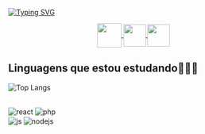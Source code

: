 [![Typing SVG](https://readme-typing-svg.herokuapp.com?font=Fira+Code&weight=300&size=40&duration=4000&pause=1000&color=D82B2B&center=true&vCenter=true&random=false&width=1000&lines=Hello%2C+my+name+is+Miguel;I'm+17+years+old;I'm+in+my+last+year+of+high+school;Studying+programming+in+person+and+online;I'm+from+Brazil;Welcome%3A)](https://git.io/typing-svg)


<div align="center"> 
<a href="https://instagram.com/m.teixeiraa07" target="_blank">
<img align="center" height="49" width="49" src="https://github.com/carolbarbosa101/carolbarbosa101/assets/44561610/88a3dd4d-f85e-4141-af09-a2667d81df5b">
</a>

<a href="mailto: migueltfranco@hotmail.com">
<img align="center"  height="45" width="45" src="https://github.com/carolbarbosa101/carolbarbosa101/assets/44561610/2856fdde-3200-4398-8290-a0e45d3a35a0">
</a>

<a  href="https://www.linkedin.com/in/miguel-franco-708988295/" target=_blank>
<img align="center"  height="45" width="45" src="https://github.com/carolbarbosa101/carolbarbosa101/assets/44561610/bc26a6f8-f0d3-4f15-82e1-55680c48f269">
</a>

</div>

## Linguagens que estou estudando🧑🏽‍💻
![Top Langs](https://github-readme-stats.vercel.app/api/top-langs/?username=Miguel170307&show_icons=true&theme=dracula) 

<div style="display: inline_block"> <br/>
<img align="center" alt="react" src= "https://img.shields.io/badge/React-20232A?style=for-the-badge&logo=react&logoColor=61DAFB">
<img align="center" alt="php" src="https://img.shields.io/badge/PHP-777BB4?style=for-the-badge&logo=php&logoColor=white">   <br/>
<img align="center" alt="js" src="https://img.shields.io/badge/JavaScript-F7DF1E?style=for-the-badge&logo=javascript&logoColor=black">
<img align="center" alt="nodejs" src="https://img.shields.io/badge/Node.js-43853D?style=for-the-badge&logo=node.js&logoColor=white">



</div>













